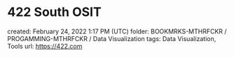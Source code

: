 # 422 South OSIT

created: February 24, 2022 1:17 PM (UTC)
folder: BOOKMRKS-MTHRFCKR / PROGAMMING-MTHRFCKR / Data Visualization
tags: Data Visualization, Tools
url: https://422.com
